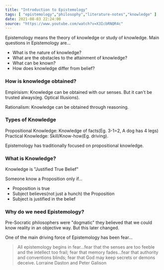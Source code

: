 ```yaml
---
title: "Introduction to Epistemology"
tags: [ "epistemology","philosophy","literature-notes","knowledge" ]
date: 2021-08-03 22:24:00
source: "https://www.youtube.com/watch?v=X3IcbRNQR4c"
---
```


Epistemology means the theory of knowledge or study of knowledge. Main questions in Epistemology are...

- What is the nature of knowledge?
- What are the obstacles to the attainment of knowledge?
- What can be known?
- How does knowledge differ from belief?

### How is knowledge obtained?

Empirisism: Knowledge can be obtained with our senses. But it can't be trusted always(eg. Optical Illusions). 

Rationalism: Knowledge can be obtained through reasoning.

### Types of Knowledge

Propositional Knowledge: Knowledge of facts(Eg. 3-1=2, A dog has 4 legs)
Practical Knowledge: Skill/Know-how(Eg. driving).

Epistemology has traditionally focused on propositional knowledge.

### What is Knowledge?

Knowledge is "Justified True Belief"

Someone know a Proposition only if...
- Proposition is true
- Subject believes(not just a hunch) the Proposition
- Subject is justified in the belief

### Why do we need Epistemology?

Pre-Socratic philosophers were "dogmatic" they believed that we could know reality in an objective way. But this later changed.

One of the main driving force of Epistemology has been fear...

> All epistemology begins in fear...fear that the senses are too feeble and the intellect too frail; fear that memory fades...fear that authority and conventions blinds; fear that God may keep secrets or demons deceive.
> Lorraine Daston and Peter Galison


